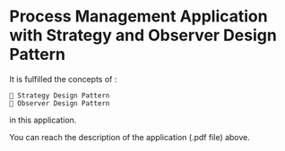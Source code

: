 # Process Management Application with Strategy and Observer Design Pattern

It is fulfilled the concepts of :

```
 Strategy Design Pattern
 Observer Design Pattern
```
in this application.

You can reach the description of the application (.pdf file) above.
